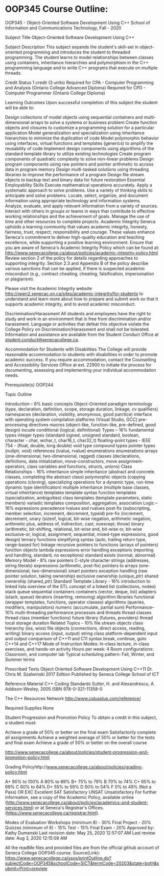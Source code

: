 # OOP345 Course Outline:

OOP345 - Object-Oriented Software Development Using C++
School of Information and Communications Technology, Fall - 2020


Subject Title
Object-Oriented Software Development Using C++

Subject Description
This subject expands the student's skill-set in object-oriented programming and introduces the student to threaded programming.  The student learns to model relationships between classes using containers, inheritance hierarchies and polymorphism in the C++ programming language and to write C++ programs that execute on multiple threads.

Credit Status
1 credit (3 units)
Required for CPA - Computer Programming and Analysis (Ontario College Advanced Diploma)
Required for CPD - Computer Programmer (Ontario College Diploma)

Learning Outcomes
Upon successful completion of this subject the student will be able to:

Design collections of model objects using sequential containers and multi-dimensional arrays to solve a systems or business problem
Create function objects and closures to customize a programming solution for a particular application
Model generalization and specialization using inheritance hierarchies to minimize the duplication of code
Model polymorphic behavior using interfaces, virtual functions and templates (generics) to amplify the reusability of code
Implement design components using algorithms of the standard template library to utilize existing technologies
Create program components of quadratic complexity to solve non-linear problems
Design program components using raw pointers and pointer arithmetic to access data in program memory
Design multi-tasked solutions using threading libraries to improve the performance of a program
Design file stream objects to backup text and binary data for future restoration
Essential Employability Skills
Execute mathematical operations accurately.
Apply a systematic approach to solve problems.
Use a variety of thinking skills to anticipate and solve problems.
Locate, select, organize, and document information using appropriate technology and information systems.
Analyze, evaluate, and apply relevant information from a variety of sources.
Interact with others in groups or teams in ways that contribute to effective working relationships and the achievement of goals.
Manage the use of time and other resources to complete projects.
Academic Integrity
Seneca upholds a learning community that values academic integrity, honesty, fairness, trust, respect, responsibility and courage. These values enhance Seneca's commitment to deliver high-quality education and teaching excellence, while supporting a positive learning environment. Ensure that you are aware of Seneca's Academic Integrity Policy which can be found at: http://www.senecacollege.ca/about/policies/academic-integrity-policy.html Review section 2 of the policy for details regarding approaches to supporting integrity. Section 2.3 and Appendix B of the policy describe various sanctions that can be applied, if there is suspected academic misconduct (e.g., contract cheating, cheating, falsification, impersonation or plagiarism).

Please visit the Academic Integrity website http://open2.senecac.on.ca/sites/academic-integrity/for-students to understand and learn more about how to prepare and submit work so that it supports academic integrity, and to avoid academic misconduct.

Discrimination/Harassment
All students and employees have the right to study and work in an environment that is free from discrimination and/or harassment. Language or activities that defeat this objective violate the College Policy on Discrimination/Harassment and shall not be tolerated. Information and assistance are available from the Student Conduct Office at student.conduct@senecacollege.ca.

Accommodation for Students with Disabilities
The College will provide reasonable accommodation to students with disabilities in order to promote academic success. If you require accommodation, contact the Counselling and Accessibility Services Office at ext. 22900 to initiate the process for documenting, assessing and implementing your individual accommodation needs.

Prerequisite(s)
OOP244

Topic Outline

Introduction – 8%
basic concepts
Object-Oriented paradigm
terminology (type, declaration, definition, scope, storage duration, linkage, cv qualifiers)
namespaces (declaration, visibility, anonymous, good parctice)
interface with operating system
compilation
platforms (Visual Studio, GCC)
pre-processing directives
macros (object-like, function-like, pre-defined, good design)
incude
conditional (logical, definitional)
Types – 16%
fundamental types
integer types (standard signed, unsigned standard, boolean, character - char, wchar_t, char16_t, char32_t)
floating-point types - IEEE 754 - (float, double, long double)
void type
compound types
pointer types (nullptr, void)
references (lvalue, rvalue)
enumerations
enumerations
arrays (one-dimensional, two-dimensional, ragged)
classes (declarations, definitions, data initialization, move-constructors, move assignment-operators, class variables and functions, structs, unions)
Class Relationships - 16%
inheritance
simple inheritance (abstract and concrete classes, completing the abstract class)
polymorphic objects (copying operations (cloning), specializing operations for a dynamic type, run-time dynamic type identification)
multiple inheritance (multiple base classes, virtual inheirtance)
templates
template syntax
function templates (specialization, ambiguities)
class templates (template parameters, static members)
variadic templates
composition, aggregation, association
Logic – 16%
expressions
precedence
lvalues and rvalues
post-fix (subscripting, member selection, increment, decrement, typeid)
pre-fix (increment, decrement,
unary (sizeof, logical, bit-wise negation, arithmetic negation, arithmetic plus, address of, indirection, cast, noexcept, throw)
binary (arithmetic, bit-shifting, relational, bit-wise and, bit-wise or, bit-wise exclusive-or, logical, assignment, sequential, mixed-type expressions, good design)
ternary
functions
simplifying syntax (auto, trailing return type, range-based for)
linkage
recursive
pointers to functions (arrays of pointers)
function objects
lambda expressions
error handling
exceptions (reporting and handling, standard, no exceptions)
standard exists (normal, abnormal)
Memory Model - 8%
raw pointers
C-style character strings (addresses, string literals)
expressions (arithmetic, post-fix)
pointers to arrays (one-dimensional, two-dimensional)
smart pointers
exception handling (raw pointer solution, taking ownership)
exclusive ownership (unique_ptr)
shared ownership (shared_ptr)
Standard Template Library - 16%
introduction to linked lists
overview of the STL
concept of a linked list (collections, nodes)
stack
queue
sequential containers
containers (vector, deque, list)
adapters (stack, queue)
iterators (inserting, removing)
algorithm libraries
functional (wrapper templates, functions, operator classes)
algorithms (queries, modifiers, manipulators)
numeric (accumulate, partial sum)
Performance– 10%
multi-threading
performance
processes and threads
thread classes
thread class (member functions)
future library (futures, providers)
thread local storage duration
Related Topics - 10%
file stream objects
class hierarchy (ios, wios)
file objects (connections, direct access, reading, writing)
binary access (input, output)
string class
platform-dependent input and output
comparison of C++11 and C11 syntax
break, continue, goto
C++14 and C++17
Mode of Instruction
Modes: In-class lecture, in-class exercises, and hands-on activity
Hours per week: 4
Room configurations: Classroom, and computer lab
Typical scheduling pattern: Fall, Winter, and Summer terms

Prescribed Texts
Object Oriented Software Development Using C++11
Dr. Chris M. Szalwinski
2017 Edition
Published by Seneca College School of ICT

Reference Material
C++ Coding Standards
Sutter, H. and Alexandrescu, A.
Addison-Wesley, 2005
ISBN 978-0-321-11358-0

The C++ Resources Network
http://www.cplusplus.com/reference/

Required Supplies
None

Student Progression and Promotion Policy
To obtain a credit in this subject, a student must:

Achieve a grade of 50% or better on the final exam
Satisfactorily complete all assignments
Achieve a weighted average of 50% or better for the tests and final exam
Achieve a grade of 50% or better on the overall course

http://www.senecacollege.ca/about/policies/student-progression-and-promotion-policy.html

Grading Policyhttp://www.senecacollege.ca/about/policies/grading-policy.html

A+	90%  to  100%
A	80%  to  89%
B+	75%  to  79%
B	70%  to  74%
C+	65%  to  69%
C	60%  to  64%
D+	55%  to  59%
D	50%  to  54%
F	0%    to  49% (Not a Pass)
OR
EXC	Excellent
SAT	Satisfactory
UNSAT	Unsatisfactory
For further information, see a copy of the Academic Policy, available online (http://www.senecacollege.ca/about/policies/academics-and-student-services.html) or at Seneca's Registrar's Offices. (https://www.senecacollege.ca/registrar.html).


Modes of Evaluation
Workshops (minimum 8) - 30%
Final Project - 20%
Quizzes (minimum of 8) - 15%
Test - 15%
Final Exam - 20%
Approved by: Kathy Dumanski
Last revision date: May 25, 2020 12:57:07 AM
Last review date: Aug 3, 2020 12:15:09 AM


All the readMe files and provided files are from the official github account of Seneca College OOP345 course.
Source(Link): https://www.senecacollege.ca/ssos/printOutline.do?subjectCode=OOP345&schoolCode=SICT&termCode=20203&state=both&submit=Print+preview
